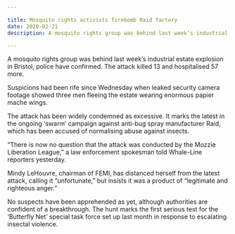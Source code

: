 ```yaml
---

title: Mosquito rights activists firebomb Raid factory
date: 2020-02-21
description: A mosquito rights group was behind last week’s industrial estate explosion in Bristol, police have confirmed. The attack killed 13 and hospitalised 57 more.

---
```


A mosquito rights group was behind last week’s industrial estate explosion in Bristol, police have confirmed. The attack killed 13 and hospitalised 57 more.

Suspicions had been rife since Wednesday when leaked security camera footage showed three men fleeing the estate wearing enormous papier mache wings.

The attack has been widely condemned as excessive. It marks the latest in the ongoing ‘swarm’ campaign against anti-bug spray manufacturer Raid, which has been accused of normalising abuse against insects.

“There is now no question that the attack was conducted by the Mozzie Liberation League,” a law enforcement spokesman told Whale-Line reporters yesterday.

Mindy LeHouvre, chairman of FEMI, has distanced herself from the latest attack, calling it “unfortunate,” but insists it was a product of “legitimate and righteous anger.”

No suspects have been apprehended as yet, although authorities are confident of a breakthrough. The hunt marks the first serious test for the ‘Butterfly Net’ special task force set up last month in response to escalating insectal violence.